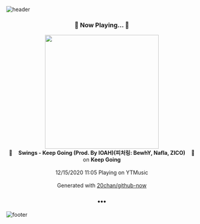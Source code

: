 ![header](https://capsule-render.vercel.app/api?type=wave&height=170&section=header&text=Hi.%20I'm%20SHIFT&fontColor=090707&fontAlignX=45&fontAlignY=65&fontSize=100)

<h3 align="center">🎵 Now Playing... 🎵</h3>
<p align="center">
  <a href="https://music.youtube.com/channel/UCxz7gLC1-zY1l20C4fQKrRA">
    <img width="300" src="https://lh3.googleusercontent.com/htRTBgE5uolWV4XiufBQFfl_c6rtwmcU54fTbHsiknbL82_wzGy0phi5BEFuQZaaMgVualy1GVreBlsZ">
  </a>
  <br>
  🎵&nbsp&nbsp&nbsp <b>Swings - Keep Going (Prod. By IOAH)(피처링: BewhY, Nafla, ZICO)</b> &nbsp&nbsp&nbsp🎵
  <br>
  on <b>Keep Going</b>
  
  <br />
  <br />
  12/15/2020 11:05 Playing on YTMusic
  <br />
  <br />
  Generated with <a href="https://github.com/20chan/github-now">20chan/github-now</a>
</p>

<h3 align="center">•••</h3>

![footer](https://capsule-render.vercel.app/api?type=wave&height=150&section=footer)
